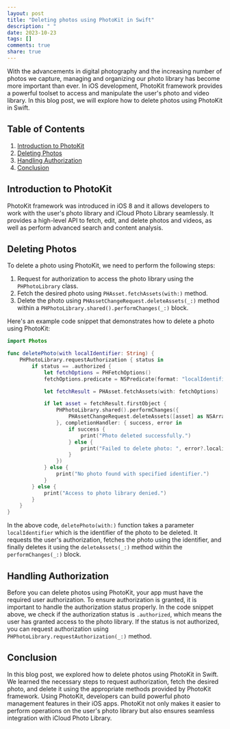 ```yaml
---
layout: post
title: "Deleting photos using PhotoKit in Swift"
description: " "
date: 2023-10-23
tags: []
comments: true
share: true
---
```


With the advancements in digital photography and the increasing number of photos we capture, managing and organizing our photo library has become more important than ever. In iOS development, PhotoKit framework provides a powerful toolset to access and manipulate the user's photo and video library. In this blog post, we will explore how to delete photos using PhotoKit in Swift.

## Table of Contents
1. [Introduction to PhotoKit](#introduction-to-photokit)
2. [Deleting Photos](#deleting-photos)
3. [Handling Authorization](#handling-authorization)
4. [Conclusion](#conclusion)

<a name="introduction-to-photokit"></a>
## Introduction to PhotoKit

PhotoKit framework was introduced in iOS 8 and it allows developers to work with the user's photo library and iCloud Photo Library seamlessly. It provides a high-level API to fetch, edit, and delete photos and videos, as well as perform advanced search and content analysis.

<a name="deleting-photos"></a>
## Deleting Photos

To delete a photo using PhotoKit, we need to perform the following steps:

1. Request for authorization to access the photo library using the `PHPhotoLibrary` class.
2. Fetch the desired photo using `PHAsset.fetchAssets(with:)` method.
3. Delete the photo using `PHAssetChangeRequest.deleteAssets(_:)` method within a `PHPhotoLibrary.shared().performChanges(_:)` block.

Here's an example code snippet that demonstrates how to delete a photo using PhotoKit:

```swift
import Photos

func deletePhoto(with localIdentifier: String) {
    PHPhotoLibrary.requestAuthorization { status in
        if status == .authorized {
            let fetchOptions = PHFetchOptions()
            fetchOptions.predicate = NSPredicate(format: "localIdentifier = %@", localIdentifier)

            let fetchResult = PHAsset.fetchAssets(with: fetchOptions)

            if let asset = fetchResult.firstObject {
                PHPhotoLibrary.shared().performChanges({
                    PHAssetChangeRequest.deleteAssets([asset] as NSArray)
                }, completionHandler: { success, error in
                    if success {
                        print("Photo deleted successfully.")
                    } else {
                        print("Failed to delete photo: ", error?.localizedDescription ?? "")
                    }
                })
            } else {
                print("No photo found with specified identifier.")
            }
        } else {
            print("Access to photo library denied.")
        }
    }
}
```

In the above code, `deletePhoto(with:)` function takes a parameter `localIdentifier` which is the identifier of the photo to be deleted. It requests the user's authorization, fetches the photo using the identifier, and finally deletes it using the `deleteAssets(_:)` method within the `performChanges(_:)` block.

<a name="handling-authorization"></a>
## Handling Authorization

Before you can delete photos using PhotoKit, your app must have the required user authorization. To ensure authorization is granted, it is important to handle the authorization status properly. In the code snippet above, we check if the authorization status is `.authorized`, which means the user has granted access to the photo library. If the status is not authorized, you can request authorization using `PHPhotoLibrary.requestAuthorization(_:)` method.

<a name="conclusion"></a>
## Conclusion

In this blog post, we explored how to delete photos using PhotoKit in Swift. We learned the necessary steps to request authorization, fetch the desired photo, and delete it using the appropriate methods provided by PhotoKit framework. Using PhotoKit, developers can build powerful photo management features in their iOS apps. PhotoKit not only makes it easier to perform operations on the user's photo library but also ensures seamless integration with iCloud Photo Library.